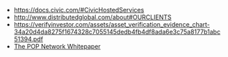 * https://docs.civic.com/#CivicHostedServices
* http://www.distributedglobal.com/about#OURCLIENTS
* https://verifyinvestor.com/assets/asset_verification_evidence_chart-34a20d4da8275f1674328c7055145dedb4fb4df8ada6e3c75a8177b1abc51394.pdf
* [The POP Network Whitepaper](https://docs.google.com/document/d/15lq4EdEA5ipGaYgAkHpqpTAcWw-opcm9DP9WRCEL_uM/edit)
